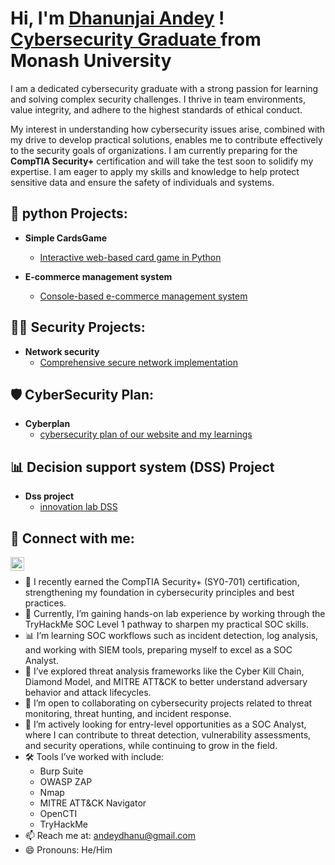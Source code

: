 
<h1> Hi, I'm <a href="https://github.com/dhanuha">Dhanunjai Andey</a> ! <br/> 
<a href="https://www.linkedin.com/in/dhanunjai-andey/">Cybersecurity Graduate </a> from Monash University </h1>

<p>
I am a dedicated cybersecurity graduate with a strong passion for learning and solving complex security challenges. I thrive in team environments, value integrity, and adhere to the highest standards of ethical conduct.
</p>

<p>
My interest in understanding how cybersecurity issues arise, combined with my drive to develop practical solutions, enables me to contribute effectively to the security goals of organizations. I am currently preparing for the <b>CompTIA Security+</b> certification and will take the test soon to solidify my expertise. I am eager to apply my skills and knowledge to help protect sensitive data and ensure the safety of individuals and systems.
</p>


<h2> 🐍 python Projects:</h2>

- <b> Simple CardsGame </b>
  - [Interactive web-based card game in Python](https://github.com/dhanuha/cardsgame)

- <b> E-commerce management system</b>
  - [Console-based e-commerce management system](https://github.com/dhanuha/E-commerce-Management-System) 

<h2> 👨‍💻 Security Projects:</h2>

  - <b> Network security </b>
    - [Comprehensive secure network implementation](https://github.com/dhanuha/secure-networking)

 <h2> 🛡️ CyberSecurity Plan:</h2>

   - <b> Cyberplan </b>
     - [cybersecurity plan of our website and my learnings](https://github.com/dhanuha/cyberplan)  
 
<h2> 📊 Decision support system (DSS) Project </h2>

  - <b> Dss project </b>
    - [innovation lab DSS](https://github.com/dhanuha/Innovation-Lab-DSS)

<h2> 🤳 Connect with me:</h2>


[<img align="left" alt="dhanunjaiandey | LinkedIn" width="22px" src="https://upload.wikimedia.org/wikipedia/commons/c/ca/LinkedIn_logo_initials.png" />][linkedin] <br>





[linkedin]: (https://www.linkedin.com/in/dhanunjai-andey/)


- 🔐 I recently earned the CompTIA Security+ (SY0-701) certification, strengthening my foundation in cybersecurity principles and best practices.
- 🧪 Currently, I’m gaining hands-on lab experience by working through the TryHackMe SOC Level 1 pathway to sharpen my practical SOC skills.
- 📊 I’m learning SOC workflows such as incident detection, log analysis, and working with SIEM tools, preparing myself to excel as a SOC Analyst.
- 🧠 I’ve explored threat analysis frameworks like the Cyber Kill Chain, Diamond Model, and MITRE ATT&CK to better understand adversary behavior and attack lifecycles.
- 🤝 I’m open to collaborating on cybersecurity projects related to threat monitoring, threat hunting, and incident response.
- 🚀 I’m actively looking for entry-level opportunities as a SOC Analyst, where I can contribute to threat detection, vulnerability assessments, and security operations, while continuing to grow in the field.
- 🛠️ Tools I’ve worked with include:
   -  Burp Suite
   -  OWASP ZAP
   -  Nmap
   -  MITRE ATT&CK Navigator
   -  OpenCTI
   -  TryHackMe
- 📫 Reach me at: andeydhanu@gmail.com
- 😄 Pronouns: He/Him



